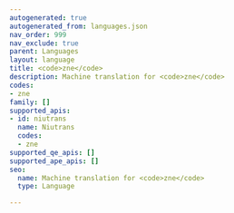 ```yaml
---
autogenerated: true
autogenerated_from: languages.json
nav_order: 999
nav_exclude: true
parent: Languages
layout: language
title: <code>zne</code>
description: Machine translation for <code>zne</code>
codes:
- zne
family: []
supported_apis:
- id: niutrans
  name: Niutrans
  codes:
  - zne
supported_qe_apis: []
supported_ape_apis: []
seo:
  name: Machine translation for <code>zne</code>
  type: Language

---
```


